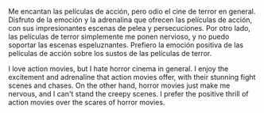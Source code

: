 Me encantan las películas de acción, pero odio el cine de terror en general. Disfruto de la emoción y la adrenalina que ofrecen las películas de acción, con sus impresionantes escenas de pelea y persecuciones. Por otro lado, las películas de terror simplemente me ponen nervioso, y no puedo soportar las escenas espeluznantes. Prefiero la emoción positiva de las películas de acción sobre los sustos de las películas de terror.

I love action movies, but I hate horror cinema in general. I enjoy the excitement and adrenaline that action movies offer, with their stunning fight scenes and chases. On the other hand, horror movies just make me nervous, and I can't stand the creepy scenes. I prefer the positive thrill of action movies over the scares of horror movies.